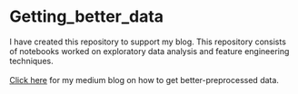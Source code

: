 # Getting_better_data
I have created this repository to support my blog. This repository consists of notebooks worked on exploratory data analysis and feature engineering techniques.
</br></br>
[Click here](https://medium.com/@jawakarselvavinayagam/how-to-get-better-preprocessed-data-439862a772db) for my medium blog on how to get better-preprocessed data.

